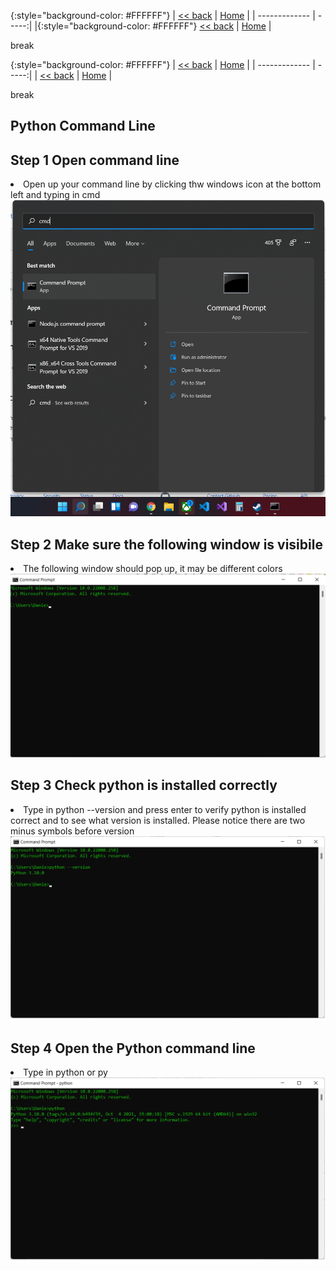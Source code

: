 {:style="background-color: #FFFFFF"}
| [<< back](../)      | [Home](https://daniel-jb.github.io/CoderDojo)  |
| ------------- | -----:|
|{:style="background-color: #FFFFFF"} [<< back](../)               |   [Home](https://daniel-jb.github.io/CoderDojo)    |

break

{:style="background-color: #FFFFFF"}
| [<< back](../)      | [Home](https://daniel-jb.github.io/CoderDojo)  |
| ------------- | -----:|
| [<< back](../)               |   [Home](https://daniel-jb.github.io/CoderDojo)    |

break


## Python Command Line

## Step 1 Open command line
<li>Open up your command line by clicking thw windows icon at the bottom left and typing in cmd</li>
<a href = "Python_1_1.png"><img src="Python_1_1.png" alt="image"></a>

## Step 2 Make sure the following window is visibile
<li>The following window should pop up, it may be different colors</li>
<a href = "Python_1_2.png"><img src="Python_1_2.png" alt="image"></a>

## Step 3 Check python is installed correctly
<li>Type in python --version and press enter to verify python is installed correct and to see what version is installed. Please notice there are two minus symbols before version</li>
<a href = "Python_1_3.png"><img src="Python_1_3.png" alt="image"></a>

## Step 4 Open the Python command line
<li>Type in python or py</li>
<a href = "Python_1_4.png"><img src="Python_1_4.png" alt="image"></a>

